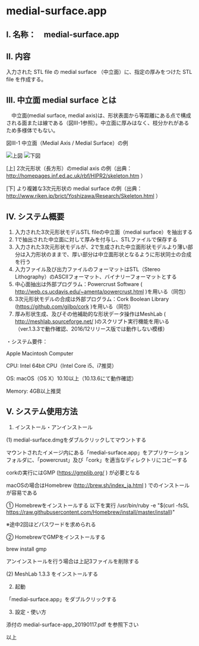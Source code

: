 # medial-surface.app

## I. 名称：　medial-surface.app

## II. 内容　
 入力された STL file の medial surface （中立面）に、指定の厚みをつけた STL file を作成する。

## III. 中立面 medial surface とは

　中立面(medial surface, medial axis)は、形状表面から等距離にある点で構成される面または線である（図III-1参照）。中立面に厚みはなく、枝分かれがあるため多様体でもない。

図III-1 中立面（Medial Axis / Medial Surface）の例　

![上図](http://homepages.inf.ed.ac.uk/rbf/HIPR2/figs/bitanmed.gif)
![下図](http://www.riken.jp/brict/Yoshizawa/Research/Images/hand-half.jpg)

[上] 2次元形状（長方形）のmedial axis の例（出典： http://homepages.inf.ed.ac.uk/rbf/HIPR2/skeleton.htm ）

[下] より複雑な3次元形状の medial surface の例（出典： http://www.riken.jp/brict/Yoshizawa/Research/Skeleton.html ）

## IV. システム概要
1.	入力された3次元形状モデルSTL fileの中立面（medial surface）を抽出する
2.	1で抽出された中立面に対して厚みを付与し、STLファイルで保存する
3.	入力された3次元形状モデルが、2で生成された中立面形状モデルより薄い部分は入力形状のままで、厚い部分は中立面形状となるように形状同士の合成を行う
4.	入力ファイル及び出力ファイルのフォーマットはSTL（Stereo Lithography）のASCIIフォーマット、バイナリーフォーマットとする
5.	中心面抽出は外部プログラム：Powercrust Software ( http://web.cs.ucdavis.edu/~amenta/powercrust.html )を用いる（同包）
6.	3次元形状モデルの合成は外部プログラム：Cork Boolean Library (https://github.com/gilbo/cork )を用いる（同包）
7.	厚み形状生成、及びその他補助的な形状データ操作はMeshLab ( http://meshlab.sourceforge.net/ )のスクリプト実行機能を用いる（ver.1.3.3で動作確認、2016/12リリース版では動作しない模様）

・システム要件：

Apple Macintosh Computer

CPU: Intel 64bit CPU（Intel Core i5、i7推奨）

OS: macOS（OS X）10.10以上（10.13.6にて動作確認）

Memory: 4GB以上推奨



## V. システム使用方法

1.	インストール・アンインストール

(1) medial-surface.dmgをダブルクリックしてマウントする

マウントされたイメージ内にある「medial-surface.app」をアプリケーションフォルダに、「powercrust」及び「cork」を適当なディレクトリにコピーする

corkの実行にはGMP (https://gmplib.org/ ) が必要となる

macOSの場合はHomebrew (http://brew.sh/index_ja.html ) でのインストールが容易である

①	Homebrewをインストールする
以下を実行
/usr/bin/ruby -e "$(curl -fsSL https://raw.githubusercontent.com/Homebrew/install/master/install)"

※途中2回ほどパスワードを求められる

②	HomebrewでGMPをインストールする

brew install gmp

アンインストールを行う場合は上記3ファイルを削除する

(2) MeshLab 1.3.3 をインストールする


2.	起動

「medial-surface.app」をダブルクリックする


3.	設定・使い方

添付の medial-surface-app_20190117.pdf を参照下さい

以上
